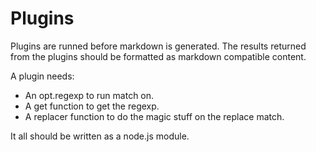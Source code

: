 # Plugins

Plugins are runned before markdown is generated. The results returned from the 
plugins should be formatted as markdown compatible content.

A plugin needs:
- An opt.regexp to run match on.
- A get function to get the regexp.
- A replacer function to do the magic stuff on the replace match.

It all should be written as a node.js module.

